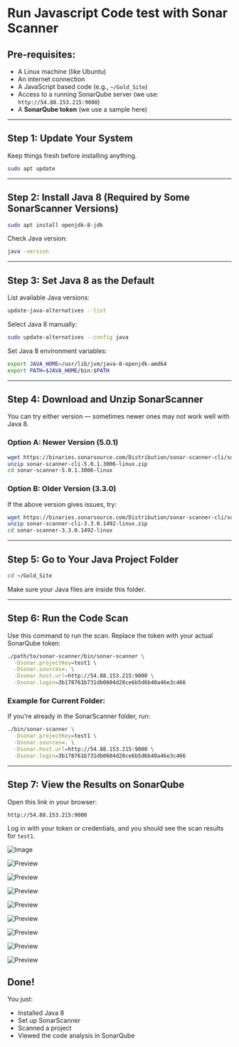 # Run Javascript Code test with Sonar Scanner 

## Pre-requisites:
- A Linux machine (like Ubuntu)
- An internet connection
- A JavaScript based code (e.g., `~/Gold_Site`)
- Access to a running SonarQube server (we use: `http://54.88.153.215:9000`)
- A **SonarQube token** (we use a sample here)

---

## Step 1: Update Your System

Keep things fresh before installing anything.

```bash
sudo apt update
```

---

## Step 2: Install Java 8 (Required by Some SonarScanner Versions)

```bash
sudo apt install openjdk-8-jdk
```

Check Java version:

```bash
java -version
```

---

## Step 3: Set Java 8 as the Default

List available Java versions:

```bash
update-java-alternatives --list
```

Select Java 8 manually:

```bash
sudo update-alternatives --config java
```

Set Java 8 environment variables:

```bash
export JAVA_HOME=/usr/lib/jvm/java-8-openjdk-amd64
export PATH=$JAVA_HOME/bin:$PATH
```

---

## Step 4: Download and Unzip SonarScanner

You can try either version — sometimes newer ones may not work well with Java 8.

### Option A: Newer Version (5.0.1)

```bash
wget https://binaries.sonarsource.com/Distribution/sonar-scanner-cli/sonar-scanner-cli-5.0.1.3006-linux.zip
unzip sonar-scanner-cli-5.0.1.3006-linux.zip
cd sonar-scanner-5.0.1.3006-linux
```

### Option B: Older Version (3.3.0)

If the above version gives issues, try:

```bash
wget https://binaries.sonarsource.com/Distribution/sonar-scanner-cli/sonar-scanner-cli-3.3.0.1492-linux.zip
unzip sonar-scanner-cli-3.3.0.1492-linux.zip
cd sonar-scanner-3.3.0.1492-linux
```

---

## Step 5: Go to Your Java Project Folder

```bash
cd ~/Gold_Site
```

Make sure your Java files are inside this folder.

---

## Step 6: Run the Code Scan

Use this command to run the scan. Replace the token with your actual SonarQube token:

```bash
./path/to/sonar-scanner/bin/sonar-scanner \
  -Dsonar.projectKey=test1 \
  -Dsonar.sources=. \
  -Dsonar.host.url=http://54.88.153.215:9000 \
  -Dsonar.login=3b178761b731db0604d28ce6b5d6b40a46e3c466
```

### Example for Current Folder:

If you're already in the SonarScanner folder, run:

```bash
./bin/sonar-scanner \
  -Dsonar.projectKey=test1 \
  -Dsonar.sources=. \
  -Dsonar.host.url=http://54.88.153.215:9000 \
  -Dsonar.login=3b178761b731db0604d28ce6b5d6b40a46e3c466
```

---

## Step 7: View the Results on SonarQube

Open this link in your browser:

```
http://54.88.153.215:9000
```

Log in with your token or credentials, and you should see the scan results for `test1`.


![Image](https://github.com/user-attachments/assets/edbd2a3f-305f-4732-9759-2b49208def35)



![Preview](./images/s2.png)



![Preview](./images/s3.png)



![Preview](./images/s4.png)



![Preview](./images/s5.png)



![Preview](./images/s6.png)



![Preview](./images/s7.png)



![Preview](./images/s8.png)



![Preview](./images/s9.png)


## Done!

You just:
- Installed Java 8
- Set up SonarScanner
- Scanned a project
- Viewed the code analysis in SonarQube


